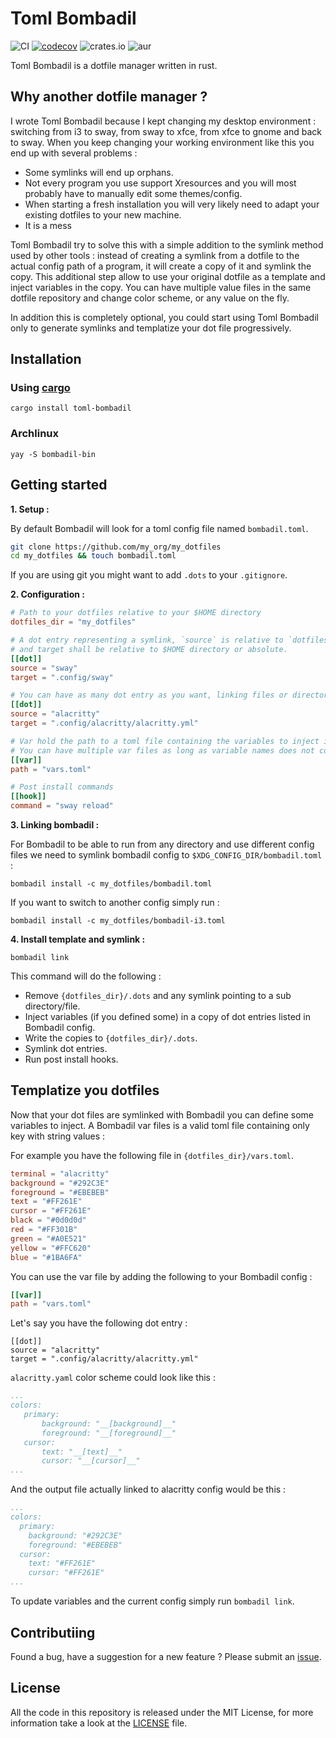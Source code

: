 # Toml Bombadil 
![CI](https://github.com/oknozor/toml-bombadil/workflows/CI/badge.svg?branch=master)
[![codecov](https://codecov.io/gh/oknozor/toml-bombadil/branch/master/graph/badge.svg)](https://codecov.io/gh/oknozor/toml-bombadil)
![crates.io](https://img.shields.io/crates/v/toml-bombadil.svg)
![aur](https://img.shields.io/aur/version/bombadil-bin)

Toml Bombadil is a dotfile manager written in rust. 

##  Why another dotfile manager ? 

I wrote Toml Bombadil because I kept changing my desktop environment : 
switching from i3 to sway, from sway to xfce, from xfce to gnome and back to sway.
When you keep changing your working environment like this you end up with several problems : 
- Some symlinks will end up orphans. 
- Not every program you use support Xresources and you will most probably have to manually edit some themes/config. 
- When starting a fresh installation you will very likely need to adapt your existing dotfiles to your new machine.
- It is a mess 

Toml Bombadil try to solve this with a simple addition to the symlink method used by other tools : instead of creating 
a symlink from a dotfile to the actual config path of a program, it will create a copy of it and symlink the copy. 
This additional step allow to use your original dotfile as a template and inject variables in the copy. 
You can have multiple value files in the same dotfile repository and change color scheme, or any value on the fly.

In addition this is completely optional, you could start using Toml Bombadil only to generate symlinks and templatize 
your dot file progressively. 

## Installation 

### Using [cargo](https://doc.rust-lang.org/cargo/)

```shell script
cargo install toml-bombadil
```

### Archlinux 
```shell script
yay -S bombadil-bin
```

## Getting started

**1. Setup :** 

By default Bombadil will look for a toml config file named `bombadil.toml`.

```sh
git clone https://github.com/my_org/my_dotfiles
cd my_dotfiles && touch bombadil.toml
```

If you are using git you might want to add `.dots` to your `.gitignore`. 

**2. Configuration :**

```toml
# Path to your dotfiles relative to your $HOME directory
dotfiles_dir = "my_dotfiles"

# A dot entry representing a symlink, `source` is relative to `dotfiles_dir` 
# and target shall be relative to $HOME directory or absolute.
[[dot]]
source = "sway"
target = ".config/sway"

# You can have as many dot entry as you want, linking files or directories
[[dot]]
source = "alacritty"
target = ".config/alacritty/alacritty.yml"

# Var hold the path to a toml file containing the variables to inject in your templatize dotfiles
# You can have multiple var files as long as variable names does not colide. 
[[var]]
path = "vars.toml"

# Post install commands
[[hook]]
command = "sway reload"
```

**3. Linking bombadil :**

For Bombadil to be able to run from any directory and use different config files we need to symlink bombadil config to 
`$XDG_CONFIG_DIR/bombadil.toml` : 

```shell script
bombadil install -c my_dotfiles/bombadil.toml
```

If you want to switch to another config simply run : 
```shell script
bombadil install -c my_dotfiles/bombadil-i3.toml
```

**4. Install template and symlink :**

```shell script
bombadil link
```

This command will do the following : 
- Remove `{dotfiles_dir}/.dots` and any symlink pointing to a sub directory/file.
- Inject variables (if you defined some) in a copy of dot entries listed in Bombadil config.
- Write the copies to `{dotfiles_dir}/.dots`.
- Symlink dot entries.
- Run post install hooks.

## Templatize you dotfiles

Now that your dot files are symlinked with Bombadil you can define some variables to inject. A Bombadil var files
is a valid toml file containing only key with string values : 

For example you have the following file in `{dotfiles_dir}/vars.toml`.

```toml
terminal = "alacritty"
background = "#292C3E"
foreground = "#EBEBEB"
text = "#FF261E"
cursor = "#FF261E"
black = "#0d0d0d"
red = "#FF301B"
green = "#A0E521"
yellow = "#FFC620"
blue = "#1BA6FA"
```

You can use the var file by adding the following to your Bombadil config : 
```toml
[[var]]
path = "vars.toml"
```

Let's say you have the following dot entry : 
```
[[dot]]
source = "alacritty"
target = ".config/alacritty/alacritty.yml"
```

`alacritty.yaml` color scheme could look like this : 
```yaml
...
colors:
   primary:
       background: "__[background]__"
       foreground: "__[foreground]__"
   cursor:
       text: "__[text]__"
       cursor: "__[cursor]__"
...
```

And the output file actually linked to alacritty config would be this :

```yaml
...
colors:
  primary:
    background: "#292C3E"
    foreground: "#EBEBEB"
  cursor:
    text: "#FF261E"
    cursor: "#FF261E"
...
```

To update variables and the current config simply run `bombadil link`.

## Contributiing

Found a bug, have a suggestion for a new feature ? Please submit an [issue](https://github.com/oknozor/toml-bombadil/issues). 

## License

All the code in this repository is released under the MIT License, for more information take a look at the [LICENSE](LICENSE) file.




